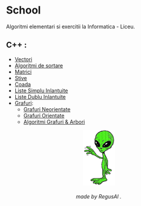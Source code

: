 # School

Algoritmi elementari si exercitii la Informatica - Liceu.
<br>


##  C++ :
  - [Vectori](null)
  - [Algoritmi de sortare](null)
  - [Matrici](null)
  - [Stive](null)
  - [Coada](null)
  - [Liste Simplu Inlantuite](null)
  - [Liste Dublu Inlantuite](null)
  - [Grafuri](https://github.com/RegusAl/School/tree/main/Grafuri): 
      * [Grafuri Neorientate](https://github.com/RegusAl/School/tree/main/Grafuri/Grafuri%20neorientate)
      * [Grafuri Orientate](https://github.com/RegusAl/School/tree/main/Grafuri/Grafuri%20orientate)
      * [Algoritmi Grafuri & Arbori](https://github.com/RegusAl/School/tree/main/Grafuri/Algoritmi%20Grafuri%20%26%20Arbori)
    

<p align="center">
<img src="https://raw.githubusercontent.com/RegusAl/School/main/Website/alien.gif" height="150px">
</p>
<h6 align="center"> made by  RegusAl .</h6>

